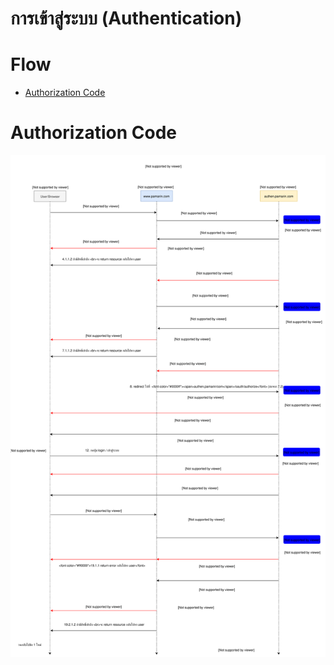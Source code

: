 # การเข้าสู่ระบบ (Authentication)

# Flow
- [Authorization Code](#authorizationcode)

# Authorization Code
![authentication.svg](./authentication.svg)
